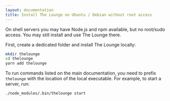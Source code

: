 ```yaml
---
layout: documentation
title: Install The Lounge on Ubuntu / Debian without root access
---
```


On shell servers you may have Node.js and npm available, but no root/sudo
access. You may still install and use The Lounge there.

First, create a dedicated folder and install The Lounge locally:

```sh
mkdir thelounge
cd thelounge
yarn add thelounge
```

To run commands listed on the main documentation, you need to prefix `thelounge`
with the location of the local executable. For example, to start a server, run:

```sh
./node_modules/.bin/thelounge start
```
